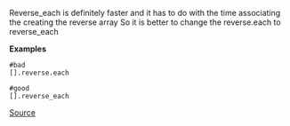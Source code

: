 Reverse_each is definitely faster and it has to do with the time associating the creating the reverse array
So it is better to change the reverse.each to reverse_each

**Examples**

```
#bad
[].reverse.each

#good
[].reverse_each
```

[Source](http://www.rubydoc.info/gems/rubocop/RuboCop/Cop/Performance/ReverseEach)
